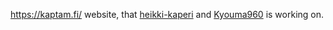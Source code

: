 https://kaptam.fi/ website, that <a href="https://github.com/heikki-kaperi">heikki-kaperi</a> and <a href="https://github.com/Kyouma960">Kyouma960</a> is working on.
